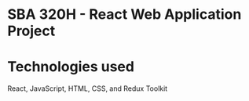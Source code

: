 # SBA 320H - React Web Application Project

# Technologies used
React, JavaScript, HTML, CSS, and Redux Toolkit